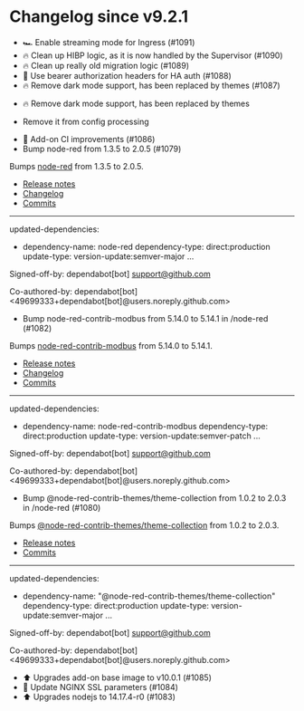 # Changelog since v9.2.1
- 🏎 Enable streaming mode for Ingress (#1091) 
- 🔥 Clean up HIBP logic, as it is now handled by the Supervisor (#1090) 
- 🔥 Clean up really old migration logic (#1089) 
- 🔑 Use bearer authorization headers for HA auth (#1088) 
- 🔥 Remove dark mode support, has been replaced by themes (#1087)

* 🔥 Remove dark mode support, has been replaced by themes

* Remove it from config processing 
- 🚀 Add-on CI improvements (#1086) 
- Bump node-red from 1.3.5 to 2.0.5 (#1079)

Bumps [node-red](https://github.com/node-red/node-red) from 1.3.5 to 2.0.5.
- [Release notes](https://github.com/node-red/node-red/releases)
- [Changelog](https://github.com/node-red/node-red/blob/master/CHANGELOG.md)
- [Commits](https://github.com/node-red/node-red/compare/1.3.5...2.0.5)

---
updated-dependencies:
- dependency-name: node-red
  dependency-type: direct:production
  update-type: version-update:semver-major
...

Signed-off-by: dependabot[bot] <support@github.com>

Co-authored-by: dependabot[bot] <49699333+dependabot[bot]@users.noreply.github.com> 
- Bump node-red-contrib-modbus from 5.14.0 to 5.14.1 in /node-red (#1082)

Bumps [node-red-contrib-modbus](https://github.com/biancoroyal/node-red-contrib-modbus) from 5.14.0 to 5.14.1.
- [Release notes](https://github.com/biancoroyal/node-red-contrib-modbus/releases)
- [Changelog](https://github.com/BiancoRoyal/node-red-contrib-modbus/blob/master/CHANGELOG.md)
- [Commits](https://github.com/biancoroyal/node-red-contrib-modbus/compare/v5.14.0...v5.14.1)

---
updated-dependencies:
- dependency-name: node-red-contrib-modbus
  dependency-type: direct:production
  update-type: version-update:semver-patch
...

Signed-off-by: dependabot[bot] <support@github.com>

Co-authored-by: dependabot[bot] <49699333+dependabot[bot]@users.noreply.github.com> 
- Bump @node-red-contrib-themes/theme-collection from 1.0.2 to 2.0.3 in /node-red (#1080)

Bumps [@node-red-contrib-themes/theme-collection](https://github.com/node-red-contrib-themes/theme-collection) from 1.0.2 to 2.0.3.
- [Release notes](https://github.com/node-red-contrib-themes/theme-collection/releases)
- [Commits](https://github.com/node-red-contrib-themes/theme-collection/commits)

---
updated-dependencies:
- dependency-name: "@node-red-contrib-themes/theme-collection"
  dependency-type: direct:production
  update-type: version-update:semver-major
...

Signed-off-by: dependabot[bot] <support@github.com>

Co-authored-by: dependabot[bot] <49699333+dependabot[bot]@users.noreply.github.com> 
- ⬆️ Upgrades add-on base image to v10.0.1 (#1085) 
- 🔑 Update NGINX SSL parameters (#1084) 
- ⬆️ Upgrades nodejs to 14.17.4-r0 (#1083) 
